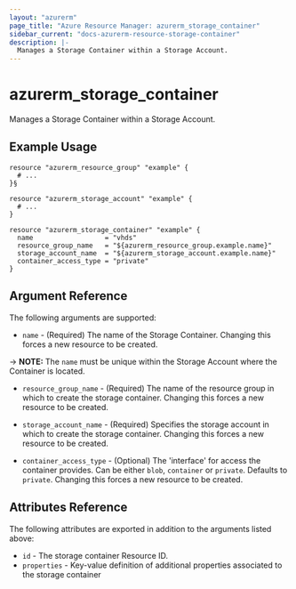 ```yaml
---
layout: "azurerm"
page_title: "Azure Resource Manager: azurerm_storage_container"
sidebar_current: "docs-azurerm-resource-storage-container"
description: |-
  Manages a Storage Container within a Storage Account.
---
```


# azurerm_storage_container

Manages a Storage Container within a Storage Account.

## Example Usage

```hcl
resource "azurerm_resource_group" "example" {
  # ...
}§

resource "azurerm_storage_account" "example" {
  # ...
}

resource "azurerm_storage_container" "example" {
  name                  = "vhds"
  resource_group_name   = "${azurerm_resource_group.example.name}"
  storage_account_name  = "${azurerm_storage_account.example.name}"
  container_access_type = "private"
}
```

## Argument Reference

The following arguments are supported:

* `name` - (Required) The name of the Storage Container. Changing this forces a new resource to be created.

-> **NOTE:** The `name` must be unique within the Storage Account where the Container is located.

* `resource_group_name` - (Required) The name of the resource group in which to
    create the storage container. Changing this forces a new resource to be created.

* `storage_account_name` - (Required) Specifies the storage account in which to create the storage container.
 Changing this forces a new resource to be created.

* `container_access_type` - (Optional) The 'interface' for access the container provides. Can be either `blob`, `container` or `private`. Defaults to `private`. Changing this forces a new resource to be created.

## Attributes Reference

The following attributes are exported in addition to the arguments listed above:

* `id` - The storage container Resource ID.
* `properties` - Key-value definition of additional properties associated to the storage container
